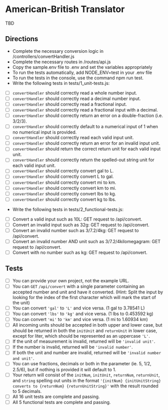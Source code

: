 # American-British Translator

TBD

## Directions

- Complete the necessary conversion logic in /controllers/convertHandler.js
- Complete the necessary routes in /routes/api.js
- Copy the sample.env file to .env and set the variables appropriately
- To run the tests automatically, add NODE_ENV=test in your .env file
- To run the tests in the console, use the command npm run test.
- Write the following tests in tests/1_unit-tests.js:

- [ ] `convertHandler` should correctly read a whole number input.
- [ ] `convertHandler` should correctly read a decimal number input.
- [ ] `convertHandler` should correctly read a fractional input.
- [ ] `convertHandler` should correctly read a fractional input with a decimal.
- [ ] `convertHandler` should correctly return an error on a double-fraction (i.e. 3/2/3).
- [ ] `convertHandler` should correctly default to a numerical input of 1 when no numerical input is provided.
- [ ] `convertHandler` should correctly read each valid input unit.
- [ ] `convertHandler` should correctly return an error for an invalid input unit.
- [ ] `convertHandler` should return the correct return unit for each valid input unit.
- [ ] `convertHandler` should correctly return the spelled-out string unit for each valid input unit.
- [ ] `convertHandler` should correctly convert gal to L.
- [ ] `convertHandler` should correctly convert L to gal.
- [ ] `convertHandler` should correctly convert mi to km.
- [ ] `convertHandler` should correctly convert km to mi.
- [ ] `convertHandler` should correctly convert lbs to kg.
- [ ] `convertHandler` should correctly convert kg to lbs.

- Write the following tests in tests/2_functional-tests.js:

- [ ] Convert a valid input such as 10L: GET request to /api/convert.
- [ ] Convert an invalid input such as 32g: GET request to /api/convert.
- [ ] Convert an invalid number such as 3/7.2/4kg: GET request to /api/convert.
- [ ] Convert an invalid number AND unit such as 3/7.2/4kilomegagram: GET request to /api/convert.
- [ ] Convert with no number such as kg: GET request to /api/convert.

## Tests

- [ ] You can provide your own project, not the example URL.
- [ ] You can `GET` `/api/convert` with a single parameter containing an accepted number and unit and have it converted. (Hint: Split the input by looking for the index of the first character which will mark the start of the unit)
- [ ] You can convert `'gal'` to `'L'` and vice versa. (1 gal to 3.78541 L)
- [ ] You can convert `'lbs'` to `'kg'` and vice versa. (1 lbs to 0.453592 kg)
- [ ] You can convert `'mi'` to `'km'` and vice versa. (1 mi to 1.60934 km)
- [ ] All incoming units should be accepted in both upper and lower case, but should be returned in both the `initUnit` and `returnUnit` in lower case, except for liter, which should be represented as an uppercase `'L'`.
- [ ] If the unit of measurement is invalid, returned will be `'invalid unit'`.
- [ ] If the number is invalid, returned will be `'invalid number'`.
- [ ] If both the unit and number are invalid, returned will be `'invalid number and unit'`.
- [ ] You can use fractions, decimals or both in the parameter (ie. 5, 1/2, 2.5/6), but if nothing is provided it will default to 1.
- [ ] Your return will consist of the `initNum`, `initUnit`, `returnNum`, `returnUnit`, and `string` spelling out units in the format `'{initNum} {initUnitString} converts to {returnNum} {returnUnitString}'` with the result rounded to 5 decimals.
- [ ] All 16 unit tests are complete and passing.
- [ ] All 5 functional tests are complete and passing.
